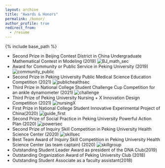 ```yaml
---
layout: archive
title: "Awards & Honors"
permalink: /honor/
author_profile: true
redirect_from:
  - /resume
---
```


{% include base_path %}

* Second Prize in Beijing Contest District in China Undergraduate Mathematical Contest in Modeling (2019)
![BJ_math_sec](http://yanweijin.github.io/images/BJ_math_sec.png)
* Award for Community or Public Service in Peking University (2019)
![community_public](http://yanweijin.github.io/images/community_public.png)
* Second Prize in Peking University Public Medical Science Education Competition (2021)
![publichealthsec](http://yanweijin.github.io/images/publichealthsec.png)
* Third Prize in National College Student Challenge Cup Competition for an ankle dynamometer (2021)
![challenge](http://yanweijin.github.io/images/challenge.png)
* Third Prize of Peking University Nursing + X Innovation Design Competition (2021)
![nursingX](http://yanweijin.github.io/images/nursingX.png)
* First Prize in National College Student Innovative Experimental Project of China(2020)
![guide_first](http://yanweijin.github.io/images/guide_first.png)
* Second Prize of Social Practice in Peking University Powerful Action Plan (2020)
![powersec](http://yanweijin.github.io/images/powersec.png)
* Second Prize of Inquiry Skill Competition in Peking University Health Science Center (2020)
![skillsec](http://yanweijin.github.io/images/skillsec.png)
* Best Team Award of Inquiry Skill Competition in Peking University Health Science Center (as team captain) (2020)
![skillgroup](http://yanweijin.github.io/images/skillgroup.png)
* Outstanding Student Leader Award as president of the DNA Club(2019)
* Outstanding Organization Award of Peking University Club (2018)
* Outstanding Student Associate as a faculty assistant(2018)
